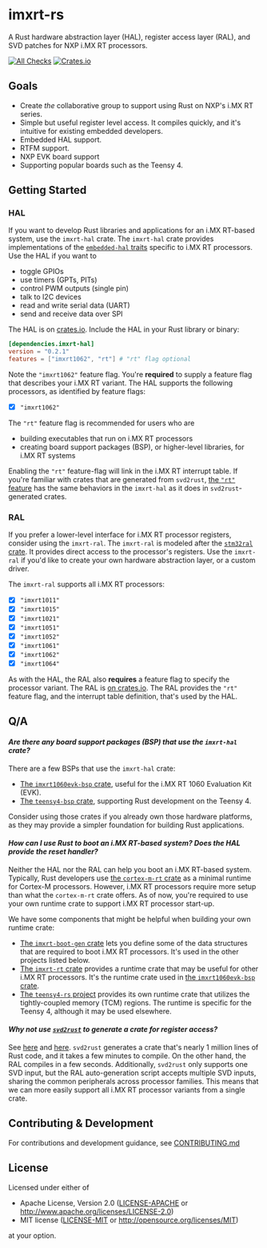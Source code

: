 # imxrt-rs

A Rust hardware abstraction layer (HAL), register access layer (RAL), and SVD patches for NXP i.MX RT processors.

[![All Checks][all-checks-badge]][all-checks-url] [![Crates.io][imxrt-hal-badge]][imxrt-hal-url]

[all-checks-badge]: https://github.com/imxrt-rs/imxrt-rs/workflows/All%20Checks/badge.svg
[all-checks-url]: https://github.com/imxrt-rs/imxrt-rs/actions?query=workflow%3A%22All+Checks%22
[imxrt-hal-badge]: https://img.shields.io/crates/v/imxrt-hal
[imxrt-hal-url]: https://crates.io/crates/imxrt-hal

## Goals

- Create *the* collaborative group to support using Rust on NXP's i.MX RT series.
- Simple but useful register level access. It compiles quickly, and it's intuitive for existing embedded developers.
- Embedded HAL support.
- RTFM support.
- NXP EVK board support
- Supporting popular boards such as the Teensy 4.

## Getting Started

### HAL

If you want to develop Rust libraries and applications for an i.MX RT-based system, use the `imxrt-hal` crate. The `imxrt-hal` crate provides implementations of the [`embedded-hal` traits](https://crates.io/crates/embedded-hal) specific to i.MX RT processors. Use the HAL if you want to

- toggle GPIOs
- use timers (GPTs, PITs)
- control PWM outputs (single pin)
- talk to I2C devices
- read and write serial data (UART)
- send and receive data over SPI

The HAL is on [crates.io](https://crates.io/crates/imxrt-hal). Include the HAL in your Rust library or binary:

```toml
[dependencies.imxrt-hal]
version = "0.2.1"
features = ["imxrt1062", "rt"] # "rt" flag optional
```

Note the `"imxrt1062"` feature flag. You're **required** to supply a feature flag that describes your i.MX RT variant. The HAL supports the following processors, as identified by feature flags:

- [x] `"imxrt1062"`

The `"rt"` feature flag is recommended for users who are

- building executables that run on i.MX RT processors
- creating board support packages (BSP), or higher-level libraries, for i.MX RT systems

Enabling the `"rt"` feature-flag will link in the i.MX RT interrupt table. If you're familiar with crates that are generated from `svd2rust`, [the `"rt"` feature](https://docs.rs/svd2rust/0.17.0/svd2rust/#the-rt-feature) has the same behaviors in the `imxrt-hal` as it does in `svd2rust`-generated crates.

### RAL

If you prefer a lower-level interface for i.MX RT processor registers, consider using the `imxrt-ral`. The `imxrt-ral` is modeled after the [`stm32ral` crate](https://github.com/adamgreig/stm32ral). It provides direct access to the processor's registers. Use the `imxrt-ral` if you'd like to create your own hardware abstraction layer, or a custom driver.

The `imxrt-ral` supports all i.MX RT processors:

- [x] `"imxrt1011"`
- [x] `"imxrt1015"`
- [x] `"imxrt1021"`
- [x] `"imxrt1051"`
- [x] `"imxrt1052"`
- [x] `"imxrt1061"`
- [x] `"imxrt1062"`
- [x] `"imxrt1064"`

As with the HAL, the RAL also **requires** a feature flag to specify the processor variant. The RAL is [on crates.io](https://crates.io/crates/imxrt-ral). The RAL provides the `"rt"` feature flag, and the interrupt table definition, that's used by the HAL.

## Q/A

#### *Are there any board support packages (BSP) that use the `imxrt-hal` crate?*

There are a few BSPs that use the `imxrt-hal` crate:

- [The `imxrt1060evk-bsp` crate](https://github.com/imxrt-rs/imxrt1060evk-bsp), useful for the i.MX RT 1060 Evaluation Kit (EVK).
- [The `teensy4-bsp` crate](https://github.com/mciantyre/teensy4-rs), supporting Rust development on the Teensy 4.

Consider using those crates if you already own those hardware platforms, as they may provide a simpler foundation for building Rust applications.

#### *How can I use Rust to boot an i.MX RT-based system? Does the HAL provide the reset handler?*

Neither the HAL nor the RAL can help you boot an i.MX RT-based system. Typically, Rust developers use [the `cortex-m-rt` crate](https://github.com/rust-embedded/cortex-m-rt) as a minimal runtime for Cortex-M processors. However, i.MX RT processors require more setup than what the `cortex-m-rt` crate offers. As of now, you're required to use your own runtime crate to support i.MX RT processor start-up.

We have some components that might be helpful when building your own runtime crate:

- [The `imxrt-boot-gen` crate](https://github.com/imxrt-rs/imxrt-boot-gen) lets you define some of the data structures that are required to boot i.MX RT processors. It's used in the other projects listed below.
- [The `imxrt-rt` crate](https://github.com/imxrt-rs/imxrt-rt) provides a runtime crate that may be useful for other i.MX RT processors. It's the runtime crate used in [the `imxrt1060evk-bsp` crate](https://github.com/imxrt-rs/imxrt1060evk-bsp).
- [The `teensy4-rs` project](https://github.com/mciantyre/teensy4-rs) provides its own runtime crate that utilizes the tightly-coupled memory (TCM) regions. The runtime is specific for the Teensy 4, although it may be used elsewhere.

#### *Why not use [`svd2rust`](https://docs.rs/svd2rust/0.17.0/svd2rust/) to generate a crate for register access?*

See [here](https://github.com/mciantyre/teensy4-rs/issues/48) and [here](https://users.rust-lang.org/t/svd2rust-generates-an-enormous-crate/32372). `svd2rust` generates a crate that's nearly 1 million lines of Rust code, and it takes a few minutes to compile. On the other hand, the RAL compiles in a few seconds. Additionally, `svd2rust` only supports one SVD input, but the RAL auto-generation script accepts multiple SVD inputs, sharing the common peripherals across processor families. This means that we can more easily support all i.MX RT processor variants from a single crate.

## Contributing & Development

For contributions and development guidance, see [CONTRIBUTING.md](CONTRIBUTING.md)

## License

Licensed under either of

- Apache License, Version 2.0 ([LICENSE-APACHE](LICENSE-APACHE) or
  http://www.apache.org/licenses/LICENSE-2.0)
- MIT license ([LICENSE-MIT](LICENSE-MIT) or http://opensource.org/licenses/MIT)

at your option.